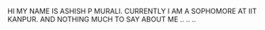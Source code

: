 

HI  MY  NAME  IS  ASHISH  P  MURALI.
 CURRENTLY  I  AM  A  SOPHOMORE  AT  IIT  KANPUR.
 AND  NOTHING  MUCH  TO   SAY ABOUT  ME .. .. ..
